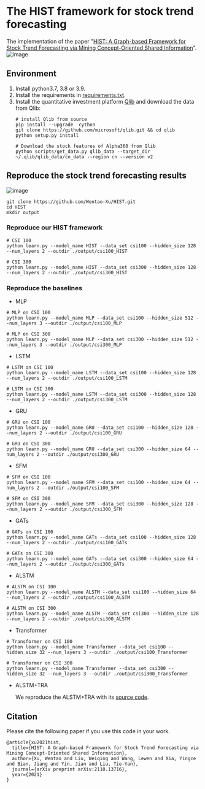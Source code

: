 # The HIST framework for stock trend forecasting
The implementation of the paper "[HIST: A Graph-based Framework for Stock Trend Forecasting via Mining Concept-Oriented Shared Information](https://arxiv.org/abs/2110.13716)".
![image](https://user-images.githubusercontent.com/25242325/139006788-b51b18c2-1bcf-44b8-921a-b10d4b197e91.png)

## Environment
1. Install python3.7, 3.8 or 3.9. 
2. Install the requirements in [requirements.txt](https://github.com/Wentao-Xu/HIST/blob/main/requirements.txt).
3. Install the quantitative investment platform [Qlib](https://github.com/microsoft/qlib) and download the data from Qlib:
	```
	# install Qlib from source
	pip install --upgrade  cython
	git clone https://github.com/microsoft/qlib.git && cd qlib
	python setup.py install

	# Download the stock features of Alpha360 from Qlib
	python scripts/get_data.py qlib_data --target_dir ~/.qlib/qlib_data/cn_data --region cn --version v2
	```
## Reproduce the stock trend forecasting results
![image](https://user-images.githubusercontent.com/25242325/139006416-c0847b7e-6090-4bd9-9990-567d74198ad0.png)
```
git clone https://github.com/Wentao-Xu/HIST.git
cd HIST
mkdir output
```
### Reproduce our HIST framework
```
# CSI 100
python learn.py --model_name HIST --data_set csi100 --hidden_size 128 --num_layers 2 --outdir ./output/csi100_HIST

# CSI 300
python learn.py --model_name HIST --data_set csi300 --hidden_size 128 --num_layers 2 --outdir ./output/csi300_HIST
```
### Reproduce the baselines
* MLP 
```
# MLP on CSI 100
python learn.py --model_name MLP --data_set csi100 --hidden_size 512 --num_layers 3 --outdir ./output/csi100_MLP

# MLP on CSI 300
python learn.py --model_name MLP --data_set csi300 --hidden_size 512 --num_layers 3 --outdir ./output/csi300_MLP
```

* LSTM
```
# LSTM on CSI 100
python learn.py --model_name LSTM --data_set csi100 --hidden_size 128 --num_layers 2 --outdir ./output/csi100_LSTM

# LSTM on CSI 300
python learn.py --model_name LSTM --data_set csi300 --hidden_size 128 --num_layers 2 --outdir ./output/csi300_LSTM
```

* GRU
```
# GRU on CSI 100
python learn.py --model_name GRU --data_set csi100 --hidden_size 128 --num_layers 2 --outdir ./output/csi100_GRU

# GRU on CSI 300
python learn.py --model_name GRU --data_set csi300 --hidden_size 64 --num_layers 2 --outdir ./output/csi300_GRU
```

* SFM
```
# SFM on CSI 100
python learn.py --model_name SFM --data_set csi100 --hidden_size 64 --num_layers 2 --outdir ./output/csi100_SFM

# SFM on CSI 300
python learn.py --model_name SFM --data_set csi300 --hidden_size 128 --num_layers 2 --outdir ./output/csi300_SFM
```

* GATs
```
# GATs on CSI 100
python learn.py --model_name GATs --data_set csi100 --hidden_size 128 --num_layers 2 --outdir ./output/csi100_GATs

# GATs on CSI 300
python learn.py --model_name GATs --data_set csi300 --hidden_size 64 --num_layers 2 --outdir ./output/csi300_GATs
```

* ALSTM
```
# ALSTM on CSI 100
python learn.py --model_name ALSTM --data_set csi100 --hidden_size 64 --num_layers 2 --outdir ./output/csi100_ALSTM

# ALSTM on CSI 300
python learn.py --model_name ALSTM --data_set csi300 --hidden_size 128 --num_layers 2 --outdir ./output/csi300_ALSTM
```

* Transformer
```
# Transformer on CSI 100
python learn.py --model_name Transformer --data_set csi100 --hidden_size 32 --num_layers 3 --outdir ./output/csi100_Transformer

# Transformer on CSI 300
python learn.py --model_name Transformer --data_set csi300 --hidden_size 32 --num_layers 3 --outdir ./output/csi300_Transformer
```

* ALSTM+TRA 

	We reproduce the ALSTM+TRA with its [source code](https://github.com/microsoft/qlib/tree/main/examples/benchmarks/TRA).

## Citation
Please cite the following paper if you use this code in your work.
```
@article{xu2021hist,
  title={HIST: A Graph-based Framework for Stock Trend Forecasting via Mining Concept-Oriented Shared Information},
  author={Xu, Wentao and Liu, Weiqing and Wang, Lewen and Xia, Yingce and Bian, Jiang and Yin, Jian and Liu, Tie-Yan},
  journal={arXiv preprint arXiv:2110.13716},
  year={2021}
}
```
